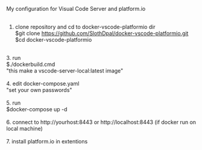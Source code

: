 
My configuration for Visual Code Server and platform.io<br>
<br>
1. clone repository and cd to docker-vscode-platformio dir<br>
	$git clone https://github.com/SlothDpal/docker-vscode-platformio.git<br>
	$cd docker-vscode-platformio<br>
<br>
3. run <br>
	$./dockerbuild.cmd<br>
	"this make a vscode-server-local:latest image"<br>
<br>
4. edit docker-compose.yaml<br>
	"set your own passwords"<br>
<br>
5. run <br>
	$docker-compose up -d<br>
<br>
6. connect to http://yourhost:8443 or http://localhost:8443 (if docker run on local machine)<br>
<br>
7. install platform.io in extentions<br>
<br>
